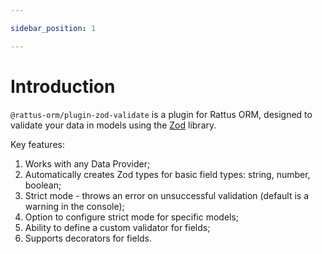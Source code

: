 ```yaml
---

sidebar_position: 1

---
```


# Introduction

`@rattus-orm/plugin-zod-validate` is a plugin for Rattus ORM, designed to validate your data in models using the [Zod](https://zod.dev/) library.

Key features:
1. Works with any Data Provider;
2. Automatically creates Zod types for basic field types: string, number, boolean;
3. Strict mode - throws an error on unsuccessful validation (default is a warning in the console);
4. Option to configure strict mode for specific models;
5. Ability to define a custom validator for fields;
6. Supports decorators for fields.
